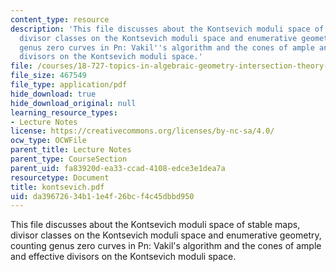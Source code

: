 ```yaml
---
content_type: resource
description: 'This file discusses about the Kontsevich moduli space of stable maps,
  divisor classes on the Kontsevich moduli space and enumerative geometry, counting
  genus zero curves in Pn: Vakil''s algorithm and the cones of ample and effective
  divisors on the Kontsevich moduli space.'
file: /courses/18-727-topics-in-algebraic-geometry-intersection-theory-on-moduli-spaces-spring-2006/da39672634b11e4f26bcf4c45dbbd950_kontsevich.pdf
file_size: 467549
file_type: application/pdf
hide_download: true
hide_download_original: null
learning_resource_types:
- Lecture Notes
license: https://creativecommons.org/licenses/by-nc-sa/4.0/
ocw_type: OCWFile
parent_title: Lecture Notes
parent_type: CourseSection
parent_uid: fa83920d-ea33-ccad-4108-edce3e1dea7a
resourcetype: Document
title: kontsevich.pdf
uid: da396726-34b1-1e4f-26bc-f4c45dbbd950
---
```

This file discusses about the Kontsevich moduli space of stable maps, divisor classes on the Kontsevich moduli space and enumerative geometry, counting genus zero curves in Pn: Vakil's algorithm and the cones of ample and effective divisors on the Kontsevich moduli space.